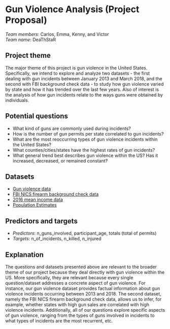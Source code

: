 # Gun Violence Analysis (Project Proposal)

*Team members*: Carlos, Emma, Kenny, and Victor  
*Team name*: DeaThStaR

## Project theme

The major theme of this project is gun violence in the United States. Specifically, we intend to explore and analyze two datasets - the first dealing with gun incidents between January 2013 and March 2018, and the second with FBI background check data - to study how gun violence varied by state and how it has trended over the last few years. Also of interest is the analysis of how gun incidents relate to the ways guns were obtained by individuals.

## Potential questions

* What kind of guns are commonly used during incidents?
* How is the number of gun permits per state correlated to gun incidents?
* What are the most reoccurring types of gun violence incidents within the United States?
* What counties/cities/states have the highest rates of gun incidents?
* What general trend best describes gun violence within the US? Has it increased, decreased, or remained constant?

## Datasets

* [Gun violence data](https://github.com/jamesqo/gun-violence-data)
* [FBI NICS firearm background check data](https://github.com/BuzzFeedNews/nics-firearm-background-checks)
* [2016 mean income data](https://www.kff.org/other/state-indicator/median-annual-income/?currentTimeframe=0&sortModel=%7B%22colId%22:%22Location%22,%22sort%22:%22asc%22%7D)
* [Population Estimates](https://factfinder.census.gov/faces/tableservices/jsf/pages/productview.xhtml?pid=PEP_2017_PEPANNRES&prodType=table)


## Predictors and targets

* *Predictors*: n_guns_involved, participant_age, totals (total of permits)
* *Targets*: n_of_incidents, n_killed, n_injured

## Explanation

The questions and datasets presented above are relevant to the broader theme of our project because they deal directly with gun violence within the US. More specifically, they are relevant because every single question/dataset addresses a concrete aspect of gun violence. For instance, our gun violence dataset provides factual information about gun violence incidents occurring between 2013 and 2018. The second dataset, namely the FBI NICS firearm background check data, allows us to infer, for example, whether states with high gun sales are correlated with high violence incidents. Additionally, all of our questions explore specific aspects of gun violence, ranging from the types of guns involved in incidents to what types of incidents are the most recurrent, etc.
